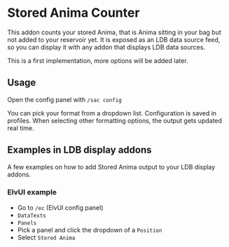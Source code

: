 # Stored Anima Counter

This addon counts your stored Anima, that is Anima sitting in your bag but not added to your reservoir yet. It is exposed as an LDB data source feed, so you can display it with any addon that displays LDB data sources.

This is a first implementation, more options will be added later.

## Usage

Open the config panel with `/sac config`

You can pick your format from a dropdown list. Configuration is saved in profiles. When selecting other formatting options, the output gets updated real time.

## Examples in LDB display addons
A few examples on how to add Stored Anima output to your LDB display addons.

### ElvUI example

* Go to `/ec` (ElvUI config panel)
* `DataTexts`
* `Panels`
* Pick a panel and click the dropdown of a `Position`
* Select `Stored Anima`
